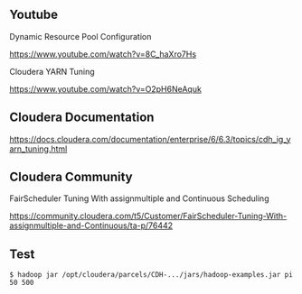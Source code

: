 ## Youtube

Dynamic Resource Pool Configuration

https://www.youtube.com/watch?v=8C_haXro7Hs

Cloudera YARN Tuning

https://www.youtube.com/watch?v=O2pH6NeAquk

## Cloudera Documentation

https://docs.cloudera.com/documentation/enterprise/6/6.3/topics/cdh_ig_yarn_tuning.html

## Cloudera Community

FairScheduler Tuning With assignmultiple and Continuous Scheduling

https://community.cloudera.com/t5/Customer/FairScheduler-Tuning-With-assignmultiple-and-Continuous/ta-p/76442


## Test

```
$ hadoop jar /opt/cloudera/parcels/CDH-.../jars/hadoop-examples.jar pi 50 500
```
